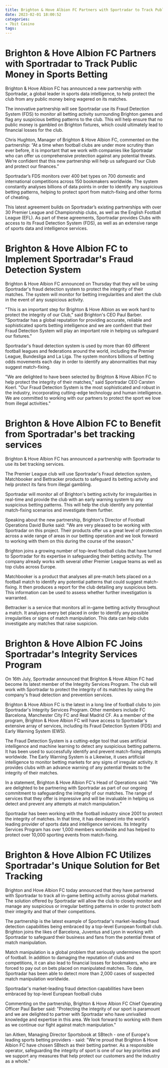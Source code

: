 ```yaml
---
title: Brighton & Hove Albion FC Partners with Sportradar to Track Public Money in Sports Betting
date: 2023-02-01 18:00:52
categories:
- 7bit Casino
tags:
---
```



#  Brighton & Hove Albion FC Partners with Sportradar to Track Public Money in Sports Betting

Brighton & Hove Albion FC has announced a new partnership with Sportradar, a global leader in sports data intelligence, to help protect the club from any public money being wagered on its matches.

The innovative partnership will see Sportradar use its Fraud Detection System (FDS) to monitor all betting activity surrounding Brighton games and flag any suspicious betting patterns to the club. This will help ensure that no public money is gambled on Brighton fixtures, which could ultimately lead to financial losses for the club.

Chris Hughton, Manager of Brighton & Hove Albion FC, commented on the partnership: “At a time when football clubs are under more scrutiny than ever before, it is important that we work with companies like Sportradar who can offer us comprehensive protection against any potential threats. We’re confident that this new partnership will help us safeguard our Club and protect our finances.”

Sportradar’s FDS monitors over 400 bet types on 700 domestic and international competitions across 150 bookmakers worldwide. The system constantly analyses billions of data points in order to identify any suspicious betting patterns, helping to protect sport from match-fixing and other forms of cheating.

This latest agreement builds on Sportradar’s existing partnerships with over 30 Premier League and Championship clubs, as well as the English Football League (EFL). As part of these agreements, Sportradar provides Clubs with access to its Fraud Detection System (FDS), as well as an extensive range of sports data and intelligence services.

#  Brighton & Hove Albion FC to Implement Sportradar's Fraud Detection System

Brighton & Hove Albion FC announced on Thursday that they will be using Sportradar's fraud detection system to protect the integrity of their matches. The system will monitor for betting irregularities and alert the club in the event of any suspicious activity.

"This is an important step for Brighton & Hove Albion as we work hard to protect the integrity of our Club," said Brighton's CEO Paul Barber. "Sportradar has a global reputation for providing accurate, reliable and sophisticated sports betting intelligence and we are confident that their Fraud Detection System will play an important role in helping us safeguard our fixtures."

Sportradar's fraud detection system is used by more than 60 different football leagues and federations around the world, including the Premier League, Bundesliga and La Liga. The system monitors billions of betting odds movements each day in order to identify any abnormalities that may suggest match-fixing.

"We are delighted to have been selected by Brighton & Hove Albion FC to help protect the integrity of their matches," said Sportradar CEO Carsten Koerl. "Our Fraud Detection System is the most sophisticated and robust in the industry, incorporating cutting-edge technology and human intelligence. We are committed to working with our partners to protect the sport we love from illegal activities."

#  Brighton & Hove Albion FC to Benefit from Sportradar's bet tracking services

Brighton & Hove Albion FC has announced a partnership with Sportradar to use its bet tracking services.

The Premier League club will use Sportradar's Fraud detection system, Matchbooker and Bettracker products to safeguard its betting activity and help protect its fans from illegal gambling.

Sportradar will monitor all of Brighton's betting activity for irregularities in real-time and provide the club with an early warning system to any suspicious betting patterns. This will help the club identify any potential match-fixing scenarios and investigate them further.

Speaking about the new partnership, Brighton's Director of Football Operations David Burke said: "We are very pleased to be working with Sportradar on this project. Their products offer us a great level of protection across a wide range of areas in our betting operation and we look forward to working with them on this during the course of the season."

Brighton joins a growing number of top-level football clubs that have turned to Sportradar for its expertise in safeguarding their betting activity. The company already works with several other Premier League teams as well as top clubs across Europe.

Matchbooker is a product that analyses all pre-match bets placed on a football match to identify any potential patterns that could suggest match-fixing. It then produces a report for the club detailing any suspicious bets. This information can be used to assess whether further investigation is warranted.

Bettracker is a service that monitors all in-game betting activity throughout a match. It analyses every bet placed in order to identify any possible irregularities or signs of match manipulation. This data can help clubs investigate any matches that raise suspicion.

#  Brighton & Hove Albion FC Joins Sportradar's Integrity Services Program

On 16th July, Sportradar announced that Brighton & Hove Albion FC had become its latest member of the Integrity Services Program. The club will work with Sportradar to protect the integrity of its matches by using the company's fraud detection and prevention services.

Brighton & Hove Albion FC is the latest in a long line of football clubs to join Sportradar's Integrity Services Program. Other members include FC Barcelona, Manchester City FC and Real Madrid CF. As a member of the program, Brighton & Hove Albion FC will have access to Sportradar's extensive array of services, including its Fraud Detection System (FDS) and Early Warning System (EWS).

The Fraud Detection System is a cutting-edge tool that uses artificial intelligence and machine learning to detect any suspicious betting patterns. It has been used to successfully identify and prevent match-fixing attempts worldwide. The Early Warning System is a Likewise, it uses artificial intelligence to monitor betting markets for any signs of irregular activity. It provides clubs with an advance warning of any potential threats to the integrity of their matches.

In a statement, Brighton & Hove Albion FC's Head of Operations said: "We are delighted to be partnering with Sportradar as part of our ongoing commitment to safeguarding the integrity of our matches. The range of services that they offer is impressive and will be invaluable in helping us detect and prevent any attempts at match manipulation."

Sportradar has been working with the football industry since 2001 to protect the integrity of matches. In that time, it has developed into the world's leading provider of sports data and intelligence services. Its Integrity Services Program has over 1,000 members worldwide and has helped to protect over 10,000 sporting events from match-fixing.

#  Brighton & Hove Albion FC Utilizes Sportradar's Unique Solution for Bet Tracking

Brighton and Hove Albion FC today announced that they have partnered with Sportradar to track all in-game betting activity across global markets. The solution offered by Sportradar will allow the club to closely monitor and manage any suspicious or irregular betting patterns in order to protect both their integrity and that of their competitions.

The partnership is the latest example of Sportradar's market-leading fraud detection capabilities being embraced by a top-level European football club. Brighton joins the likes of Barcelona, Juventus and Lyon in working with Sportradar to safeguard their business and fans from the potential threat of match manipulation.

Match manipulation is a global problem that seriously undermines the sport of football. In addition to damaging the reputation of clubs and competitions, it can also lead to financial losses for bookmakers, who are forced to pay out on bets placed on manipulated matches. To date, Sportradar has been able to detect more than 2,000 cases of suspected match manipulation worldwide.

Sportradar's market-leading fraud detection capabilities have been embraced by top-level European football clubs

Commenting on the partnership, Brighton & Hove Albion FC Chief Operating Officer Paul Barber said: "Protecting the integrity of our sport is paramount and we are delighted to partner with Sportradar who have unrivalled knowledge and expertise in this area. We look forward to working with them as we continue our fight against match manipulation."

 Ian Aitken, Managing Director Sportsbook at SBtech - one of Europe's leading sports betting providers - said: "We're proud that Brighton & Hove Albion FC have chosen SBtech as their betting partner. As a responsible operator, safeguarding the integrity of sport is one of our key priorities and we support any measures that help protect our customers and the industry as a whole."
